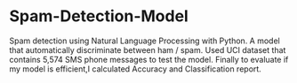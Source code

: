 # Spam-Detection-Model
Spam detection using Natural Language Processing with Python. A model that automatically discriminate between ham / spam.
Used UCI dataset that contains 5,574 SMS phone messages to test the model. Finally to evaluate if my model is efficient,I calculated Accuracy and Classification report.
